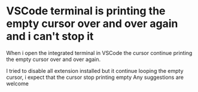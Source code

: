 
# VSCode terminal is printing the empty cursor over and over again and i can't stop it

When i open the integrated terminal in VSCode the cursor continue printing the empty cursor over and over again.

I tried to disable all extension installed but it continue looping the empty cursor, i expect that the cursor stop printing empty
Any suggestions are welcome

        